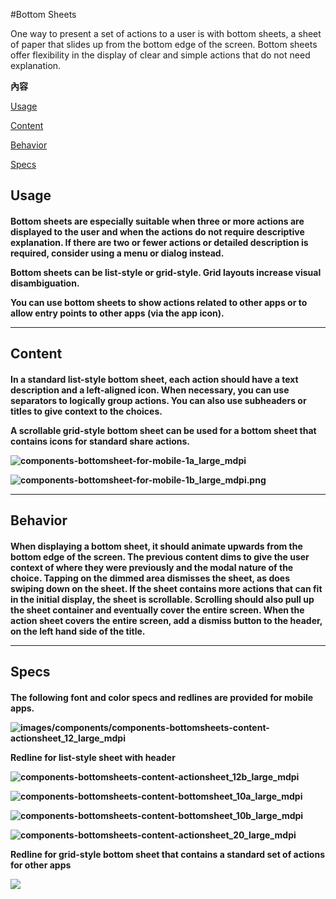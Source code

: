 #Bottom Sheets

One way to present a set of actions to a user is with bottom sheets, a sheet of paper that slides up from the bottom edge of the screen. Bottom sheets offer flexibility in the display of clear and simple actions that do not need explanation.

**內容**

[Usage](#usage)

[Content](#content)

[Behavior](#behavior)

[Specs](#specs)


<h2 id='usage'>Usage<h4>

Bottom sheets are especially suitable when three or more actions are displayed to the user and when the actions do not require descriptive explanation. If there are two or fewer actions or detailed description is required, consider using a menu or dialog instead.

Bottom sheets can be list-style or grid-style. Grid layouts increase visual disambiguation.

You can use bottom sheets to show actions related to other apps or to allow entry points to other apps (via the app icon).

---

<h2 id='content'>Content<h4>

In a standard list-style bottom sheet, each action should have a text description and a left-aligned icon. When necessary, you can use separators to logically group actions. You can also use subheaders or titles to give context to the choices.

A scrollable grid-style bottom sheet can be used for a bottom sheet that contains icons for standard share actions.

![components-bottomsheet-for-mobile-1a_large_mdpi](images/components/components-bottomsheet-for-mobile-1a_large_mdpi.png)

![components-bottomsheet-for-mobile-1b_large_mdpi.png](images/components/components-bottomsheet-for-mobile-1b_large_mdpi.png)

---

<h2 id='behavior'>Behavior<h4>

When displaying a bottom sheet, it should animate upwards from the bottom edge of the screen. The previous content dims to give the user context of where they were previously and the modal nature of the choice. Tapping on the dimmed area dismisses the sheet, as does swiping down on the sheet. If the sheet contains more actions that can fit in the initial display, the sheet is scrollable. Scrolling should also pull up the sheet container and eventually cover the entire screen. When the action sheet covers the entire screen, add a dismiss button to the header, on the left hand side of the title.

---

<h2 id='specs'>Specs<h4>

The following font and color specs and redlines are provided for mobile apps.

![images/components/components-bottomsheets-content-actionsheet_12_large_mdpi](images/components/components-bottomsheets-content-actionsheet_12_large_mdpi.png)

Redline for list-style sheet with header

![components-bottomsheets-content-actionsheet_12b_large_mdpi](images/components/components-bottomsheets-content-actionsheet_12b_large_mdpi.png)

![components-bottomsheets-content-bottomsheet_10a_large_mdpi](images/components/components-bottomsheets-content-bottomsheet_10a_large_mdpi.png)

![components-bottomsheets-content-bottomsheet_10b_large_mdpi](images/components/components-bottomsheets-content-bottomsheet_10b_large_mdpi.png)

![components-bottomsheets-content-actionsheet_20_large_mdpi](images/components/components-bottomsheets-content-actionsheet_20_large_mdpi.png)

Redline for grid-style bottom sheet that contains a standard set of actions for other apps

![](images/components/components-bottomsheets-content-actionsheet_20b_large_mdpi.png)
